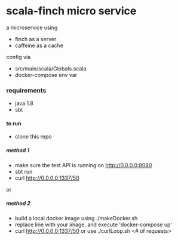 # scala-finch micro service

a microservice using 
  - finch as a server
  - caffeine as a cache

config via 
  - src/main/scala/Globals.scala
  - docker-compose env var

### requirements

- java 1.8
- sbt

#### to run

- clone this repo 

##### method 1

 - make sure the test API is running on http://0.0.0.0:8080
 - sbt run
 - curl http://0.0.0.0:1337/50

or 

##### method 2

 - build a local docker image using ./makeDocker.sh
 - replace <YOUR IMAGE HERE> line with your image, and execute 'docker-compose up'
 - curl http://0.0.0.0:1337/50 or use ./curlLoop.sh <# of requests>

 


